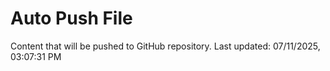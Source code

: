 # Auto Push File

Content that will be pushed to GitHub repository.
Last updated: 07/11/2025, 03:07:31 PM